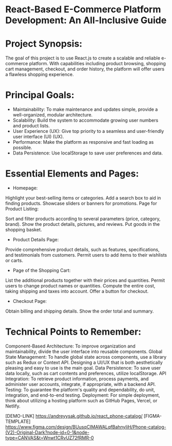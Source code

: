 # React-Based E-Commerce Platform Development: An All-Inclusive Guide

# Project Synopsis:

The goal of this project is to use React.js to create a scalable and reliable e-commerce platform. With capabilities including product browsing, shopping cart management, checkout, and order history, the platform will offer users a flawless shopping experience.

# Principal Goals:

- Maintainability: 
To make maintenance and updates simple, provide a well-organized, modular architecture.
- Scalability: 
Build the system to accommodate growing user numbers and product lists.
- User Experience (UX):
 Give top priority to a seamless and user-friendly user interface (UI) (UX).
- Performance:
Make the platform as responsive and fast loading as possible.
- Data Persistence:
Use localStorage to save user preferences and data.

# Essential Elements and Pages:

- Homepage:

Highlight your best-selling items or categories.
Add a search box to aid in finding products.
Showcase sliders or banners for promotions.
Page for Product Listing:

Sort and filter products according to several parameters (price, category, brand).
Show the product details, pictures, and reviews.
Put goods in the shopping basket.

- Product Details Page:

Provide comprehensive product details, such as features, specifications, and testimonials from customers.
Permit users to add items to their wishlists or carts.

- Page of the Shopping Cart:

List the additional products together with their prices and quantities.
Permit users to change product names or quantities.
Compute the entire cost, taking shipping and taxes into account.
Offer a button for checkout.

- Checkout Page:

Obtain billing and shipping details.
Show the order total and summary.


# Technical Points to Remember:

Component-Based Architecture: To improve organization and maintainability, divide the user interface into reusable components.
Global State Management: To handle global state across components, use a library such as Redux or Context API.
Designing a UI/UX that is both aesthetically pleasing and easy to use is the main goal.
Data Persistence: To save user data locally, such as cart contents and preferences, utilize localStorage.
API Integration: To retrieve product information, process payments, and administer user accounts, integrate, if appropriate, with a backend API.
Testing: To guarantee the platform's quality and dependability, do unit, integration, and end-to-end testing.
Deployment: For simple deployment, think about utilizing a hosting platform such as GitHub Pages, Vercel, or Netlify.

[DEMO-LINK] https://andreyysak.github.io/react_phone-catalog/
[FIGMA-TEMPLATE] https://www.figma.com/design/BUusqCIMAWALqfBahnyIiH/Phone-catalog-(V2)-Original-Dark?node-id=0-1&node-type=CANVAS&t=Wnwt1CRvUZ72fRMR-0